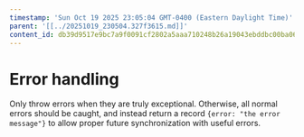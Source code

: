 ```yaml
---
timestamp: 'Sun Oct 19 2025 23:05:04 GMT-0400 (Eastern Daylight Time)'
parent: '[[../20251019_230504.327f3615.md]]'
content_id: db39d9517e9bc7a9f0091cf2802a5aaa710248b26a19043ebddbc00ba067bc70
---
```


# Error handling

Only throw errors when they are truly exceptional. Otherwise, all normal errors should be caught, and instead return a record `{error: "the error message"}` to allow proper future synchronization with useful errors.
